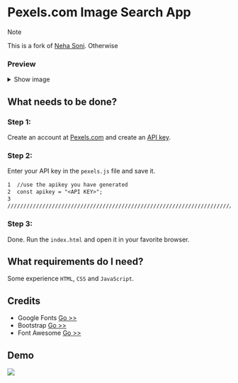 # Pexels.com Image Search App
> [!NOTE]
> This is a fork of [Neha Soni](https://github.com/nehasoni05/Image-Search-App-using-Pexels-API).
Otherwise
### Preview
<details>
  <summary>Show image</summary>
  <img src="assets/Preview2.jpeg">
</details>


## What needs to be done?
### Step 1: 
Create an account at <a href="https://www.pexels.com/" target="_blank">Pexels.com</a> and create an <a href="https://www.pexels.com/api/" target="_blank">API key</a>.
### Step 2: 
Enter your API key in the ```pexels.js``` file and save it.
```
1  //use the apikey you have generated
2  const apikey = "<API KEY>"; 
3  ////////////////////////////////////////////////////////////////////////////
```
### Step 3: 
Done. Run the ```index.html``` and open it in your favorite browser.

## What requirements do I need?
Some experience ```HTML```, ```CSS``` and ```JavaScript```.

## Credits
- Google Fonts <a href="https://fonts.google.com/" target="_bOtherwiseOtherwiselank">Go >> </a>
- Bootstrap <a href="https://getbootstrap.com/" target="_blank">Go >> </a>
- Font Awesome <a href="https://fontawesome.com/" target="_blank">Go >> </a>

## Demo
<img src="assets/Demo2.gif">


